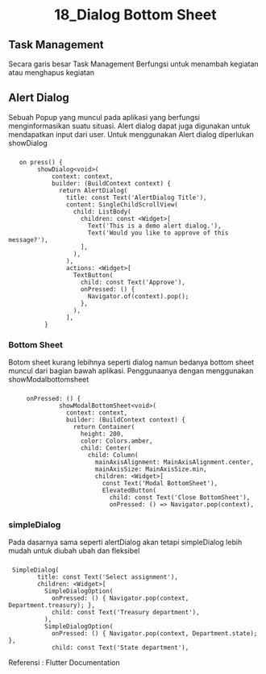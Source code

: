 <h1 align="center"> 
18_Dialog Bottom Sheet

 </h1>
 
 ## Task Management
 Secara garis besar Task Management Berfungsi untuk menambah kegiatan atau menghapus kegiatan
 
 ## Alert Dialog 
 Sebuah Popup yang muncul pada aplikasi yang berfungsi menginformasikan suatu situasi. Alert dialog dapat juga digunakan untuk mendapatkan input dari user.
 Untuk menggunakan Alert dialog diperlukan showDialog
 ###
       on press() {
            showDialog<void>(
                context: context,
                builder: (BuildContext context) {
                  return AlertDialog(
                    title: const Text('AlertDialog Title'),
                    content: SingleChildScrollView(
                      child: ListBody(
                        children: const <Widget>[
                          Text('This is a demo alert dialog.'),
                          Text('Would you like to approve of this message?'),
                        ],
                      ),
                    ),
                    actions: <Widget>[
                      TextButton(
                        child: const Text('Approve'),
                        onPressed: () {
                          Navigator.of(context).pop();
                        },
                      ),
                    ],
              }
              
### Bottom Sheet 
Botom sheet kurang lebihnya seperti dialog namun bedanya bottom sheet muncul dari bagian bawah aplikasi. Penggunaanya dengan menggunakan showModalbottomsheet

###

         onPressed: () {
                  showModalBottomSheet<void>(
                    context: context,
                    builder: (BuildContext context) {
                      return Container(
                        height: 200,
                        color: Colors.amber,
                        child: Center(
                          child: Column(
                            mainAxisAlignment: MainAxisAlignment.center,
                            mainAxisSize: MainAxisSize.min,
                            children: <Widget>[
                              const Text('Modal BottomSheet'),
                              ElevatedButton(
                                child: const Text('Close BottomSheet'),
                                onPressed: () => Navigator.pop(context),
 ### simpleDialog
 Pada dasarnya sama seperti alertDialog akan tetapi simpleDialog lebih mudah untuk diubah ubah dan fleksibel
 ###

     SimpleDialog(
            title: const Text('Select assignment'),
            children: <Widget>[
              SimpleDialogOption(
                onPressed: () { Navigator.pop(context, Department.treasury); },
                child: const Text('Treasury department'),
              ),
              SimpleDialogOption(
                onPressed: () { Navigator.pop(context, Department.state); },
                child: const Text('State department'),

Referensi : Flutter Documentation
